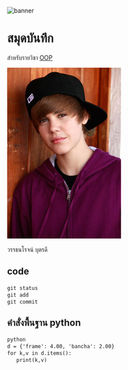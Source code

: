 ![banner](https://picsum.photos/800/250)

# สมุดบันทึก

สำหรับรายวิชา [OOP](https://Wattanaroj2567.github.io)

![download banner](./JustinBieber.jpg)
 
วรรธนโรจน์ บุตรดี

## code
~~~
git status
git add
git commit
~~~
## คำสั่งพื้นฐาน python
~~~
python
d = {'frame': 4.00, 'bancha': 2.00}
for k,v in d.items():
   print(k,v)
~~~

